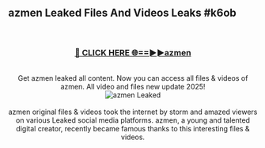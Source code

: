 ## azmen Leaked Files And Videos Leaks #k6ob
<br>
<div align="center">
<h3><a href="https://watchclip.my.id/azmen" rel="nofollow">🔴 CLICK HERE 🌐==►►azmen</a></h3>
<br>
Get azmen leaked all content. Now you can access all files & videos of azmen. All video and files new update 2025!
<br>
<a href="https://watchclip.my.id/azmen" rel="nofollow" data-target="animated-image.originalLink"><img src="https://i.ibb.co.com/WyWwxjT/player-gif2.gif" alt="azmen Leaked" style="max-width: 100%; display: inline-block;" data-target="animated-image.originalImage"></a>
<br><br>
azmen original files & videos took the internet by storm and amazed viewers on various Leaked social media platforms. azmen, a young and talented digital creator, recently became famous thanks to this interesting files & videos.
</div>
<br>